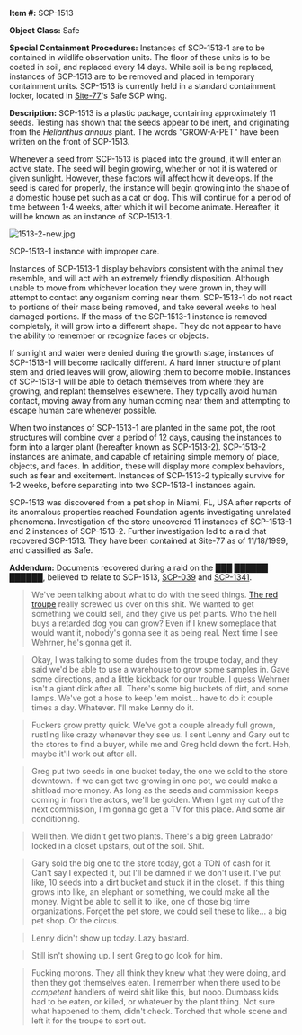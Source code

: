 **Item #:** SCP-1513

**Object Class:** Safe

**Special Containment Procedures:** Instances of SCP-1513-1 are to be contained in wildlife observation units. The floor of these units is to be coated in soil, and replaced every 14 days. While soil is being replaced, instances of SCP-1513 are to be removed and placed in temporary containment units. SCP-1513 is currently held in a standard containment locker, located in [Site-77](/secure-facility-dossier-site-77)'s Safe SCP wing.

**Description:** SCP-1513 is a plastic package, containing approximately 11 seeds. Testing has shown that the seeds appear to be inert, and originating from the _Helianthus annuus_ plant. The words "GROW-A-PET" have been written on the front of SCP-1513.

Whenever a seed from SCP-1513 is placed into the ground, it will enter an active state. The seed will begin growing, whether or not it is watered or given sunlight. However, these factors will affect how it develops. If the seed is cared for properly, the instance will begin growing into the shape of a domestic house pet such as a cat or dog. This will continue for a period of time between 1-4 weeks, after which it will become animate. Hereafter, it will be known as an instance of SCP-1513-1.

![1513-2-new.jpg](http://scp-wiki.wdfiles.com/local--files/scp-1513/1513-2-new.jpg)

SCP-1513-1 instance with improper care.

Instances of SCP-1513-1 display behaviors consistent with the animal they resemble, and will act with an extremely friendly disposition. Although unable to move from whichever location they were grown in, they will attempt to contact any organism coming near them. SCP-1513-1 do not react to portions of their mass being removed, and take several weeks to heal damaged portions. If the mass of the SCP-1513-1 instance is removed completely, it will grow into a different shape. They do not appear to have the ability to remember or recognize faces or objects.

If sunlight and water were denied during the growth stage, instances of SCP-1513-1 will become radically different. A hard inner structure of plant stem and dried leaves will grow, allowing them to become mobile. Instances of SCP-1513-1 will be able to detach themselves from where they are growing, and replant themselves elsewhere. They typically avoid human contact, moving away from any human coming near them and attempting to escape human care whenever possible.

When two instances of SCP-1513-1 are planted in the same pot, the root structures will combine over a period of 12 days, causing the instances to form into a larger plant (hereafter known as SCP-1513-2). SCP-1513-2 instances are animate, and capable of retaining simple memory of place, objects, and faces. In addition, these will display more complex behaviors, such as fear and excitement. Instances of SCP-1513-2 typically survive for 1-2 weeks, before separating into two SCP-1513-1 instances again.

SCP-1513 was discovered from a pet shop in Miami, FL, USA after reports of its anomalous properties reached Foundation agents investigating unrelated phenomena. Investigation of the store uncovered 11 instances of SCP-1513-1 and 2 instances of SCP-1513-2. Further investigation led to a raid that recovered SCP-1513. They have been contained at Site-77 as of 11/18/1999, and classified as Safe.

**Addendum:** Documents recovered during a raid on the ███ ██████ ██████, believed to relate to SCP-1513, [SCP-039](/scp-039) and [SCP-1341](/scp-1341).

> We've been talking about what to do with the seed things. [The red troupe](/setting-the-stage) really screwed us over on this shit. We wanted to get something we could sell, and they give us pet plants. Who the hell buys a retarded dog you can grow? Even if I knew someplace that would want it, nobody's gonna see it as being real. Next time I see Wehrner, he's gonna get it.

> Okay, I was talking to some dudes from the troupe today, and they said we'd be able to use a warehouse to grow some samples in. Gave some directions, and a little kickback for our trouble. I guess Wehrner isn't a giant dick after all. There's some big buckets of dirt, and some lamps. We've got a hose to keep 'em moist… have to do it couple times a day. Whatever. I'll make Lenny do it.

> Fuckers grow pretty quick. We've got a couple already full grown, rustling like crazy whenever they see us. I sent Lenny and Gary out to the stores to find a buyer, while me and Greg hold down the fort. Heh, maybe it'll work out after all.

> Greg put two seeds in one bucket today, the one we sold to the store downtown. If we can get two growing in one pot, we could make a shitload more money. As long as the seeds and commission keeps coming in from the actors, we'll be golden. When I get my cut of the next commission, I'm gonna go get a TV for this place. And some air conditioning.

> Well then. We didn't get two plants. There's a big green Labrador locked in a closet upstairs, out of the soil. Shit.

> Gary sold the big one to the store today, got a TON of cash for it. Can't say I expected it, but I'll be damned if we don't use it. I've put like, 10 seeds into a dirt bucket and stuck it in the closet. If this thing grows into like, an elephant or something, we could make all the money. Might be able to sell it to like, one of those big time organizations. Forget the pet store, we could sell these to like… a big pet shop. Or the circus.

> Lenny didn't show up today. Lazy bastard.

> Still isn't showing up. I sent Greg to go look for him.

> Fucking morons. They all think they knew what they were doing, and then they got themselves eaten. I remember when there used to be _competent_ handlers of weird shit like this, but nooo. Dumbass kids had to be eaten, or killed, or whatever by the plant thing. Not sure what happened to them, didn't check. Torched that whole scene and left it for the troupe to sort out.
